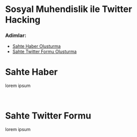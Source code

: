 <h1>
Sosyal Muhendislik ile Twitter Hacking
</h1>
<h3>
Adimlar:  
</h3> 
<ul>
  <li>
    <a href="#haber"> Sahte Haber Olusturma</a>
  </li>
  
  <li>
    <a href="#form"> Sahte Twitter Formu Olusturma
    </a>
  </li>
    
</ul>

<h1 id="haber">Sahte Haber </h1>
<p> lorem ipsum </p>

<br>

 
<h1 id="form">Sahte Twitter Formu </h1>
<p> lorem ipsum </p>
<br>  
  
  
